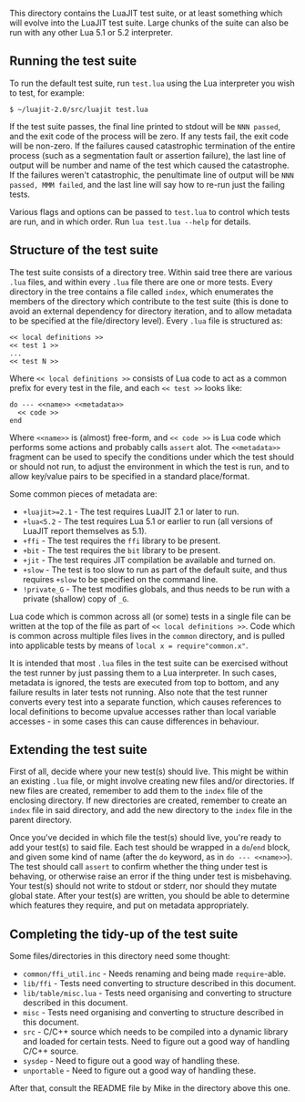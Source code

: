 This directory contains the LuaJIT test suite, or at least something which
will evolve into the LuaJIT test suite. Large chunks of the suite can also
be run with any other Lua 5.1 or 5.2 interpreter.

## Running the test suite ##

To run the default test suite, run `test.lua` using the Lua interpreter you
wish to test, for example:

    $ ~/luajit-2.0/src/luajit test.lua

If the test suite passes, the final line printed to stdout will be
`NNN passed`, and the exit code of the process will be zero. If any tests
fail, the exit code will be non-zero. If the failures caused catastrophic
termination of the entire process (such as a segmentation fault or assertion
failure), the last line of output will be number and name of the test which
caused the catastrophe. If the failures weren't catastrophic, the penultimate
line of output will be `NNN passed, MMM failed`, and the last line will say
how to re-run just the failing tests.

Various flags and options can be passed to `test.lua` to control which tests
are run, and in which order. Run `lua test.lua --help` for details.

## Structure of the test suite ##

The test suite consists of a directory tree. Within said tree there are various
`.lua` files, and within every `.lua` file there are one or more tests. Every
directory in the tree contains a file called `index`, which enumerates the
members of the directory which contribute to the test suite (this is done to
avoid an external dependency for directory iteration, and to allow metadata to
be specified at the file/directory level). Every `.lua` file is structured as:

    << local definitions >>
    << test 1 >>
    ...
    << test N >>

Where `<< local definitions >>` consists of Lua code to act as a common prefix
for every test in the file, and each `<< test >>` looks like:

    do --- <<name>> <<metadata>>
      << code >>
    end

Where `<<name>>` is (almost) free-form, and `<< code >>` is Lua code which
performs some actions and probably calls `assert` alot. The `<<metadata>>`
fragment can be used to specify the conditions under which the test should
or should not run, to adjust the environment in which the test is run, and to
allow key/value pairs to be specified in a standard place/format.

Some common pieces of metadata are:
  * `+luajit>=2.1` - The test requires LuaJIT 2.1 or later to run.
  * `+lua<5.2` - The test requires Lua 5.1 or earlier to run (all versions of
                 LuaJIT report themselves as 5.1).
  * `+ffi` - The test requires the `ffi` library to be present.
  * `+bit` - The test requires the `bit` library to be present.
  * `+jit` - The test requires JIT compilation be available and turned on.
  * `+slow` - The test is too slow to run as part of the default suite, and
              thus requires `+slow` to be specified on the command line.
  * `!private_G` - The test modifies globals, and thus needs to be run with a
                   private (shallow) copy of `_G`.

Lua code which is common across all (or some) tests in a single file can be
written at the top of the file as part of `<< local definitions >>`. Code
which is common across multiple files lives in the `common` directory, and
is pulled into applicable tests by means of `local x = require"common.x"`.

It is intended that most `.lua` files in the test suite can be exercised
without the test runner by just passing them to a Lua interpreter. In such
cases, metadata is ignored, the tests are executed from top to bottom, and
any failure results in later tests not running. Also note that the test
runner converts every test into a separate function, which causes references
to local definitions to become upvalue accesses rather than local variable
accesses - in some cases this can cause differences in behaviour.

## Extending the test suite ##

First of all, decide where your new test(s) should live. This might be within
an existing `.lua` file, or might involve creating new files and/or directories.
If new files are created, remember to add them to the `index` file of the
enclosing directory. If new directories are created, remember to create an
`index` file in said directory, and add the new directory to the `index` file
in the parent directory.

Once you've decided in which file the test(s) should live, you're ready to add
your test(s) to said file. Each test should be wrapped in a `do`/`end` block,
and given some kind of name (after the `do` keyword, as in `do --- <<name>>`).
The test should call `assert` to confirm whether the thing under test is
behaving, or otherwise raise an error if the thing under test is misbehaving.
Your test(s) should not write to stdout or stderr, nor should they mutate
global state. After your test(s) are written, you should be able to determine
which features they require, and put on metadata appropriately.

## Completing the tidy-up of the test suite ##

Some files/directories in this directory need some thought:

  * `common/ffi_util.inc` - Needs renaming and being made `require`-able.
  * `lib/ffi` - Tests need converting to structure described in this document.
  * `lib/table/misc.lua` - Tests need organising and converting to structure
                           described in this document.
  * `misc` - Tests need organising and converting to structure described in
             this document.
  * `src` - C/C++ source which needs to be compiled into a dynamic library and
            loaded for certain tests. Need to figure out a good way of handling
            C/C++ source.
  * `sysdep` - Need to figure out a good way of handling these.
  * `unportable` - Need to figure out a good way of handling these.

After that, consult the README file by Mike in the directory above this one.
